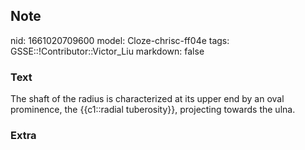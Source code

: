 ## Note
nid: 1661020709600
model: Cloze-chrisc-ff04e
tags: GSSE::!Contributor::Victor_Liu
markdown: false

### Text
<div>
  The shaft of the radius is characterized at its upper end by an
  oval prominence, the {{c1::radial tuberosity}}, projecting
  towards the ulna.
</div>

### Extra


